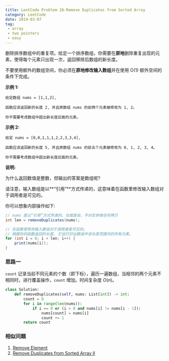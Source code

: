 ```yaml
---
title: LeetCode Problem 26-Remove Duplicates from Sorted Array
category: LeetCode
date: 2019-03-07
tag:
 - array
 - two pointers
 - easy
---
```


删除排序数组中的重复项。给定一个排序数组，你需要在**原地**删除重复出现的元素，使得每个元素只出现一次，返回移除后数组的新长度。

不要使用额外的数组空间，你必须在**原地修改输入数组**并在使用 O(1) 额外空间的条件下完成。

**示例 1:**

```
给定数组 nums = [1,1,2], 

函数应该返回新的长度 2, 并且原数组 nums 的前两个元素被修改为 1, 2。 

你不需要考虑数组中超出新长度后面的元素。
```

**示例 2:**

```
给定 nums = [0,0,1,1,1,2,2,3,3,4],

函数应该返回新的长度 5, 并且原数组 nums 的前五个元素被修改为 0, 1, 2, 3, 4。

你不需要考虑数组中超出新长度后面的元素。
```

**说明:**

为什么返回数值是整数，但输出的答案是数组呢?

请注意，输入数组是以**“引用”**方式传递的，这意味着在函数里修改输入数组对于调用者是可见的。

你可以想象内部操作如下:

```java
// nums 是以“引用”方式传递的。也就是说，不对实参做任何拷贝
int len = removeDuplicates(nums);

// 在函数里修改输入数组对于调用者是可见的。
// 根据你的函数返回的长度, 它会打印出数组中该长度范围内的所有元素。
for (int i = 0; i < len; i++) {
    print(nums[i]);
}
```

### 思路一

`count` 记录当前不同元素的个数（即下标），遍历一遍数组，当相邻的两个元素不相同时，进行覆盖操作，`count` 增加。时间复杂度 $O(n)$。

```python
class Solution:
    def removeDuplicates(self, nums: List[int]) -> int:
        count = 0
        for i in range(len(nums)):
            if i == 0 or (i > 0 and nums[i] != nums[i - 1]):
                nums[count] = nums[i]
                count += 1
        return count
```

### 相似问题

1. [Remove Element](https://leetcode.com/problems/remove-element/)
2. [Remove Duplicates from Sorted Array II](https://leetcode.com/problems/remove-duplicates-from-sorted-array-ii/)